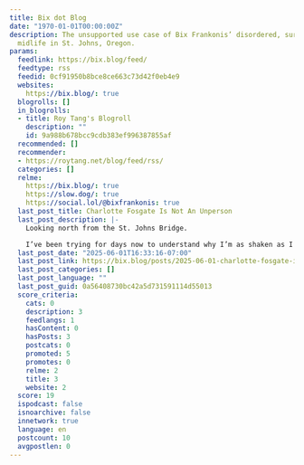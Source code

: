 ```yaml
---
title: Bix dot Blog
date: "1970-01-01T00:00:00Z"
description: The unsupported use case of Bix Frankonis’ disordered, surplus, mediocre
  midlife in St. Johns, Oregon.
params:
  feedlink: https://bix.blog/feed/
  feedtype: rss
  feedid: 0cf91950b8bce8ce663c73d42f0eb4e9
  websites:
    https://bix.blog/: true
  blogrolls: []
  in_blogrolls:
  - title: Roy Tang's Blogroll
    description: ""
    id: 9a988b678bcc9cdb383ef996387855af
  recommended: []
  recommender:
  - https://roytang.net/blog/feed/rss/
  categories: []
  relme:
    https://bix.blog/: true
    https://slow.dog/: true
    https://social.lol/@bixfrankonis: true
  last_post_title: Charlotte Fosgate Is Not An Unperson
  last_post_description: |-
    Looking north from the St. Johns Bridge.

    I’ve been trying for days now to understand why I’m as shaken as I am by the death of local trans girl Charlotte Fosgate, who chose to die by suicide
  last_post_date: "2025-06-01T16:33:16-07:00"
  last_post_link: https://bix.blog/posts/2025-06-01-charlotte-fosgate-is-not-an-unperson/
  last_post_categories: []
  last_post_language: ""
  last_post_guid: 0a56408730bc42a5d731591114d55013
  score_criteria:
    cats: 0
    description: 3
    feedlangs: 1
    hasContent: 0
    hasPosts: 3
    postcats: 0
    promoted: 5
    promotes: 0
    relme: 2
    title: 3
    website: 2
  score: 19
  ispodcast: false
  isnoarchive: false
  innetwork: true
  language: en
  postcount: 10
  avgpostlen: 0
---
```

